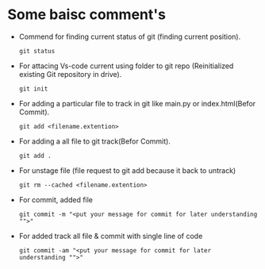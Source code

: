 # Some baisc comment's
- Commend for finding current status of git (finding current position).

      git status

- For attacing Vs-code current using folder to git repo (Reinitialized existing Git repository in drive).

      git init

- For adding a particular file to track in git like main.py or index.html(Befor Commit).

      git add <filename.extention>

- For adding a all file to git track(Befor Commit).

      git add .

- For unstage file (file request to git add because it back to untrack)

      git rm --cached <filename.extention>

- For commit, added file 

      git commit -m "<put your message for commit for later understanding "">"
  
- For added track all file & commit with single line of code

      git commit -am "<put your message for commit for later understanding "">"
